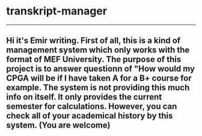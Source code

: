 # transkript-manager

-------------------------------------------------------------------------------------------------------------------------------
Hi it's Emir writing. First of all, this is a kind of management system which only works with the format of MEF University.
The purpose of this project is to answer questionn of "How would my CPGA will be if I have taken A for a B+ course for example.
The system is not providing this much info on itself. It only provides the current semester for calculations. 
However, you can check all of your academical history by this system. (You are welcome)
-------------------------------------------------------------------------------------------------------------------------------

